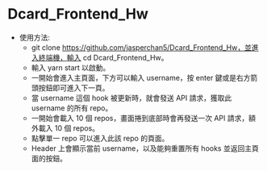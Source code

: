 # Dcard_Frontend_Hw
- 使用方法:
  - git clone https://github.com/jasperchan5/Dcard_Frontend_Hw，並進入終端機，輸入 cd Dcard_Frontend_Hw。
  - 輸入 yarn start 以啟動。
  - 一開始會進入主頁面，下方可以輸入 username，按 enter 鍵或是右方箭頭按鈕即可進入下一頁。
  - 當 username 這個 hook 被更新時，就會發送 API 請求，獲取此 username 的所有 repo。
  - 一開始會載入 10 個 repos，畫面捲到底部時會再發送一次 API 請求，額外載入 10 個 repos。
  - 點擊單一 repo 可以進入此該 repo 的頁面。
  - Header 上會顯示當前 username，以及能夠重置所有 hooks 並返回主頁面的按鈕。